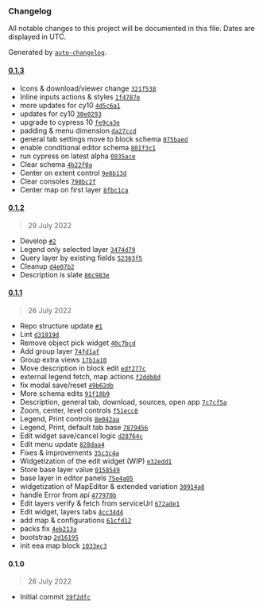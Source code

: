 ### Changelog

All notable changes to this project will be documented in this file. Dates are displayed in UTC.

Generated by [`auto-changelog`](https://github.com/CookPete/auto-changelog).

#### [0.1.3](https://github.com/eea/volto-eea-map/compare/0.1.2...0.1.3)

- Icons & download/viewer change [`321f538`](https://github.com/eea/volto-eea-map/commit/321f538e9582f9a12db3f64beb26588616e867e2)
- Inline inputs actions & styles [`1f4787e`](https://github.com/eea/volto-eea-map/commit/1f4787e3b3f0dc1328ff23cca2459db816188e3a)
- more updates for cy10 [`4d5c6a1`](https://github.com/eea/volto-eea-map/commit/4d5c6a1925413b44acc70b5ad3753378830dba2d)
- updates for cy10 [`30e0293`](https://github.com/eea/volto-eea-map/commit/30e0293ed79cad3cf3f62bcacd3c14a5627543bd)
- upgrade to cypress 10 [`fe9ca3e`](https://github.com/eea/volto-eea-map/commit/fe9ca3e6a98dd02c6b774f931fe73f18712e0e7b)
- padding & menu dimension [`da27ccd`](https://github.com/eea/volto-eea-map/commit/da27ccd2b0b42fb5c325a76bdde63e92216b1c93)
- general tab settings move to block schema [`075baed`](https://github.com/eea/volto-eea-map/commit/075baed1629964b40d355c8612498e02a16eedfc)
- enable conditional editor schema [`801f3c1`](https://github.com/eea/volto-eea-map/commit/801f3c1999b9b7373d1093d3835d62df8bd2fbca)
- run cypress on latest alpha [`0935ace`](https://github.com/eea/volto-eea-map/commit/0935aceedb0963b770aa9579c2c21a4f543513c3)
- Clear schema [`4b22f0a`](https://github.com/eea/volto-eea-map/commit/4b22f0aee58cca2bbcd2a8bee9864a01d65e7738)
- Center on extent control [`9e8b13d`](https://github.com/eea/volto-eea-map/commit/9e8b13dfd5bbfa5eb2419c54444a15fefa384de4)
- Clear consoles [`798bc2f`](https://github.com/eea/volto-eea-map/commit/798bc2fbf6f77ffadcedcf1e4666b315bc71ea6c)
- Center map on first layer [`8fbc1ca`](https://github.com/eea/volto-eea-map/commit/8fbc1ca711ceba09e38e841cd7f551c1a8787027)

#### [0.1.2](https://github.com/eea/volto-eea-map/compare/0.1.1...0.1.2)

> 29 July 2022

- Develop [`#2`](https://github.com/eea/volto-eea-map/pull/2)
- Legend only selected layer [`3474d79`](https://github.com/eea/volto-eea-map/commit/3474d7989321f656397c292bddc289f8f6329a8e)
- Query layer by existing fields [`52363f5`](https://github.com/eea/volto-eea-map/commit/52363f57a9ab4e49c7418e883bdf0c5bb30c1734)
- Cleanup [`d4e07b2`](https://github.com/eea/volto-eea-map/commit/d4e07b2fb89a5a27f5e4411047cb43e1c8add769)
- Description is slate [`86c983e`](https://github.com/eea/volto-eea-map/commit/86c983e7a4841ed07826c9015b70dbe931e9081a)

#### [0.1.1](https://github.com/eea/volto-eea-map/compare/0.1.0...0.1.1)

> 26 July 2022

- Repo structure update [`#1`](https://github.com/eea/volto-eea-map/pull/1)
- Lint [`d31819d`](https://github.com/eea/volto-eea-map/commit/d31819d98338fbc013dfd4506466e7c20b04aad5)
- Remove object pick widget [`40c7bcd`](https://github.com/eea/volto-eea-map/commit/40c7bcd2305bbab1c21919a0ae82af3eb628b09d)
- Add group layer [`74fd1af`](https://github.com/eea/volto-eea-map/commit/74fd1af2bce6347ce4a80758947e05b7c4a6d516)
- Group extra views [`17b1a10`](https://github.com/eea/volto-eea-map/commit/17b1a10052326ce8db34ebe1250a167b82b9d11c)
- Move description in block edit [`edf277c`](https://github.com/eea/volto-eea-map/commit/edf277c1cf8a8a438dca08e44b17164c1fdd25a5)
- external legend fetch, map actions [`f2ddb8d`](https://github.com/eea/volto-eea-map/commit/f2ddb8df5bb3a6c8761086497d2795c6e0df126d)
- fix modal save/reset [`49b62db`](https://github.com/eea/volto-eea-map/commit/49b62db597ff7e41cbcc1ef52730aff84457ae9f)
- More schema edits [`91f18b9`](https://github.com/eea/volto-eea-map/commit/91f18b9c23842f45509f0e8844639402bad22f8e)
- Description, general tab, download, sources, open app [`7c7cf5a`](https://github.com/eea/volto-eea-map/commit/7c7cf5ac16ccff5c2c52a6721eda658496de272e)
- Zoom, center, level controls [`f51ecc8`](https://github.com/eea/volto-eea-map/commit/f51ecc8c8a97a0b7615d1762dd662646b41c7d7e)
- Legend, Print controls [`8e042aa`](https://github.com/eea/volto-eea-map/commit/8e042aa1aa532516e8b2355d082760d96adaac57)
- Legend, Print, default tab base [`7879456`](https://github.com/eea/volto-eea-map/commit/787945637257606e826bea8b4ded2d073d6d4a5b)
- Edit widget save/cancel logic [`d28764c`](https://github.com/eea/volto-eea-map/commit/d28764cb65b84426c2df45e9b37ac0a0062788f2)
- Edit menu update [`828daa4`](https://github.com/eea/volto-eea-map/commit/828daa488221e774c93094ef3aeaa8a3b6543159)
- Fixes & improvements [`35c3c4a`](https://github.com/eea/volto-eea-map/commit/35c3c4a0b080b53929f5aa70b9936c2128d8f6ac)
- Widgetization of the edit widget (WIP) [`e32edd1`](https://github.com/eea/volto-eea-map/commit/e32edd139bbbb607b0ba02febda2bf211ae1c176)
- Store base layer value [`0158549`](https://github.com/eea/volto-eea-map/commit/01585491f828de1e591fd70f292fda1e679896ca)
- base layer in editor panels [`75e4a05`](https://github.com/eea/volto-eea-map/commit/75e4a059adf938f95b2bf21f4b9b7f30837a233c)
- widgetization of MapEditor & extended variation [`30914a8`](https://github.com/eea/volto-eea-map/commit/30914a86ebbcb2575e3209d6b2af8621fae2718c)
- handle Error from api [`477970b`](https://github.com/eea/volto-eea-map/commit/477970bfc9dc86acc3cca96ad0931ada3316fcd6)
- Edit layers verify & fetch from serviceUrl [`672ade1`](https://github.com/eea/volto-eea-map/commit/672ade112faf10394b463c91a07323d1fe78eb26)
- Edit widget, layers tabs [`4cc34d4`](https://github.com/eea/volto-eea-map/commit/4cc34d41bb0e227785076f033a941aeaf7c42ed8)
- add map & configurations [`61cfd12`](https://github.com/eea/volto-eea-map/commit/61cfd125b1a230682e817f3728af5379f104c410)
- packs fix [`4eb213a`](https://github.com/eea/volto-eea-map/commit/4eb213a11d95c468e76a5c76db9ae2ced29db6b8)
- bootstrap [`2d16195`](https://github.com/eea/volto-eea-map/commit/2d161953a4e20db079162130cd6f1bf2116c874a)
- init eea map block [`1033ec3`](https://github.com/eea/volto-eea-map/commit/1033ec3af09cc07807f983898a9c2ec63cbc81c6)

#### 0.1.0

> 26 July 2022

- Initial commit [`39f2dfc`](https://github.com/eea/volto-eea-map/commit/39f2dfcc5f60451930621e0238a11f710e233371)
